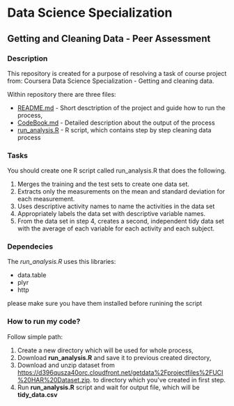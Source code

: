 # Data Science Specialization

## Getting and Cleaning Data - Peer Assessment

### Description

This repository is created for a purpose of resolving a task of course project from: Coursera Data Science Specialization - Getting and cleaning data.

Within repository there are three files:

  * [README.md](README.md) - Short desctription of the project and guide how to run the process,
  * [CodeBook.md](CodeBook.md) - Detailed description about the output of the process
  * [run_analysis.R](run_analysis.R) - R script, which contains step by step cleaning data process

### Tasks

You should create one R script called run_analysis.R that does the following. 
  1. Merges the training and the test sets to create one data set.
  2. Extracts only the measurements on the mean and standard deviation for each measurement. 
  3. Uses descriptive activity names to name the activities in the data set
  4. Appropriately labels the data set with descriptive variable names. 
  5. From the data set in step 4, creates a second, independent tidy data set with the average of each variable for each activity and each subject.

### Dependecies

The _run_analysis.R_ uses this libraries:

  * data.table
  * plyr
  * http

please make sure you have them installed before runining the script

### How to run my code?

Follow simple path:
  1. Create a new directory which will be used for whole process,
  2. Download __run_analysis.R__ and save it to previous created directory,
  3. Download and unzip dataset from https://d396qusza40orc.cloudfront.net/getdata%2Fprojectfiles%2FUCI%20HAR%20Dataset.zip. to directory which you've created in first step.
  4. Run __run_analysis.R__ script and wait for output file, which will be __tidy_data.csv__

